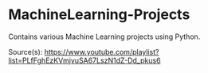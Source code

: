 # MachineLearning-Projects
Contains various Machine Learning projects using Python.

Source(s): https://www.youtube.com/playlist?list=PLfFghEzKVmjvuSA67LszN1dZ-Dd_pkus6
